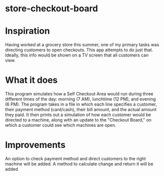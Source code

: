 # store-checkout-board


# Inspiration

Having worked at a grocery store this summer, one of my primary tasks was directing customers to open checkouts. This app attempts to do just that. Ideally, this info would be shown on a TV screen that all customers can view.

# What it does

This program simulates how a Self Checkout Area would run during three different times of the day: morning (7 AM), lunchtime (12 PM), and evening (6 PM). The program takes in a file in which each line specifies a customer, their payment method (card/cash), their bill amount, and the actual amount they paid. It then prints out a simulation of how each customer would be directed to a machine, along with an update to the "Checkout Board," on which a customer could see which machines are open.

# Improvements
An option to check payment method and direct customers to the right machine will be added. 
A method to calculate change and return it will be added
